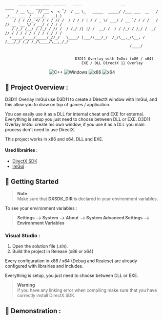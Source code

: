 ```
      ____ _____ ____ ______   ____                  __               ____          ______      _ 
     / __ \__  // __ <  <  /  / __ \_   _____  _____/ /___ ___  __   /  _/___ ___  / ____/_  __(_)
    / / / //_ </ / / / // /  / / / / | / / _ \/ ___/ / __ `/ / / /   / // __ `__ \/ / __/ / / / /
   / /_/ /__/ / /_/ / // /  / /_/ /| |/ /  __/ /  / / /_/ / /_/ /  _/ // / / / / / /_/ / /_/ / /
  /_____/____/_____/_//_/   \____/ |___/\___/_/  /_/\__,_/\__, /  /___/_/ /_/ /_/\____/\__,_/_/
                                                         /____/                             

                              
                                D3D11 Overlay with ImGui (x86 / x64)
                                   EXE / DLL DirectX 11 Overlay
```
<p align="center">
    <img src="https://img.shields.io/badge/language-C%2B%2B-%23f34b7d.svg?style=for-the-badge&logo=appveyor" alt="C++">
    <img src="https://img.shields.io/badge/platform-Windows-0078d7.svg?style=for-the-badge&logo=appveyor" alt="Windows">
    <img src="https://img.shields.io/badge/arch-x86-red.svg?style=for-the-badge&logo=appveyor" alt="x86">
    <img src="https://img.shields.io/badge/arch-x64-green.svg?style=for-the-badge&logo=appveyor" alt="x64">
</p>

## :open_book: Project Overview :

D3D11 Overlay ImGui use D3D11 to create a DirectX window with ImGui, and this allow you to draw on top of games / application.

You can easily use it as a DLL for internal cheat and EXE for external. Everything is setup you just need to choose between DLL or EXE. D3D11 Overlay ImGui create his own window, if you use it as a DLL you main process don't need to use DirectX.

This project works in x86 and x64, DLL and EXE.

#### Used librairies :

- [DirectX SDK](https://www.microsoft.com/en-us/download/details.aspx?id=6812)
- [ImGui](https://github.com/ocornut/imgui)

## :rocket: Getting Started

> **Note** <br>
> Make sure that **DXSDK_DIR** is declared in your environment variables.

To see your environment variables :

> **Settings --> System --> About --> System Advanced Settings --> Environment Variables**

### Visual Studio :

1. Open the solution file (.sln).
2. Build the project in Release (x86 or x64)

Every configuration in x86 / x64 (Debug and Realese) are already configured with librairies and includes.

Everything is setup, you just need to choose between DLL or EXE.

> **Warning** <br>
> If you have any linking error when compiling make sure that you have correctly install DirectX SDK.

## 🧪 Demonstration :

